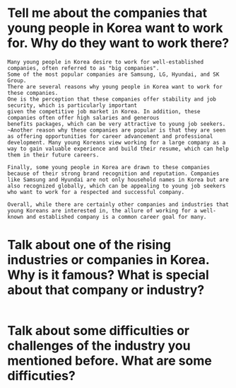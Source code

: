 # Tell me about the companies that young people in Korea want to work for. Why do they want to work there?
```
Many young people in Korea desire to work for well-established companies, often referred to as "big companies".
Some of the most popular companies are Samsung, LG, Hyundai, and SK Group.
There are several reasons why young people in Korea want to work for these companies.
One is the perception that these companies offer stability and job security, which is particularly important
given the competitive job market in Korea. In addition, these companies often offer high salaries and generous
benefits packages, which can be very attractive to young job seekers.
~Another reason why these companies are popular is that they are seen as offering opportunities for career advancement and professional development. Many young Koreans view working for a large company as a way to gain valuable experience and build their resume, which can help them in their future careers.

Finally, some young people in Korea are drawn to these companies because of their strong brand recognition and reputation. Companies like Samsung and Hyundai are not only household names in Korea but are also recognized globally, which can be appealing to young job seekers who want to work for a respected and successful company.

Overall, while there are certainly other companies and industries that young Koreans are interested in, the allure of working for a well-known and established company is a common career goal for many.
```
# Talk about one of the rising industries or companies in Korea. Why is it famous? What is special about that company or industry?
```

```
# Talk about some difficulties or challenges of the industry you mentioned before. What are some difficuties?
```

```

